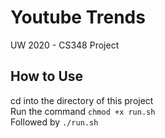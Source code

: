 # Youtube Trends
UW 2020 - CS348 Project

## How to Use
cd into the directory of this project
<br/>
Run the command `chmod +x run.sh`
<br/>
Followed by `./run.sh`
